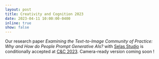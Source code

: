 ```yaml
---
layout: post
title: Creativity and Cognition 2023
date: 2023-04-11 10:00:00-0400
inline: true
show: false
---
```


Our research paper *Examining the Text-to-Image Community of Practice: Why and How do People Prompt Generative AIs?* with [Selas Studio](https://www.selas.ai/) is conditionally accepted at [C&C 2023](https://cc.acm.org/2023/). Camera-ready version coming soon !